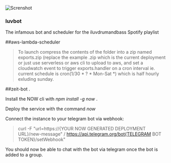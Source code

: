 ![Screnshot](https://i.imgur.com//LMRjQJJs.png)
### luvbot
The infamous bot and scheduler for the iluvdrumandbass Spotify playlist

##aws-lambda-scheduler
>To launch compress the contents of the folder into a zip named exports.zip (replace the example .zip which is the current deployment
>or just use serverless or aws cli to upload to aws, and set a cloudwatch event to trigger exports.handler on a cron interval
>ie. current schedule is cron(1/30 * ? * Mon-Sat *) which is half hourly exluding sunday.

##zeit-bot . 

Install the NOW cli with *npm install -g now* . 

Deploy the service with the command *now*  

Connect the instance to your telegram bot via webhook:
>curl -F "url=https://{YOUR NOW GENERATED DEPLOYMENT URL}/new-message" /
>https://api.telegram.org/bot{TELEGRAM BOT TOKEN}/setWebhook"

You should now be able to chat with the bot via telegram once the bot is added to a group.




